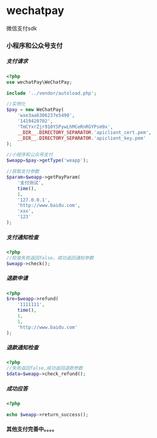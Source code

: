 # wechatpay
微信支付sdk

###  小程序和公众号支付

##### 支付请求

```php
<?php
use wechatPay\WeChatPay;

include '../vendor/autoload.php';

//实例化
$pay = new WeChatPay(
    'wxe3aa6306237e5490',
    '1419420702',
    'TmCYxrZjr910YSPywLhMCeRnRGYPsm9x',
    __DIR__.DIRECTORY_SEPARATOR.'apiclient_cert.pem',
    __DIR__.DIRECTORY_SEPARATOR.'apiclient_key.pem'
);

//小程序和公众号支付
$weapp=$pay->getType('weapp');

//获取支付参数
$param=$weapp->getPayParam(
    '支付测试',
    time(),
    1,
    '127.0.0.1',
    'http://www.baidu.com',
    'xxx',
    '123'
);

```

##### 支付通知检查

```php
<?php
//检查失败返回false，成功返回通知参数
$weapp->check();
```

##### 退款申请
```php
<?php
$re=$weapp->refund(
    '1111111',
    time(),
    1,
    1,
    'http://www.baidu.com'
);
```

##### 退款通知检查
```php
<?php
//失败返回false,成功返回退款参数
$data=$weapp->check_refund();
```

##### 成功应答
```php
<?php

echo $weapp->return_success();
```

#### 其他支付完善中。。。。

